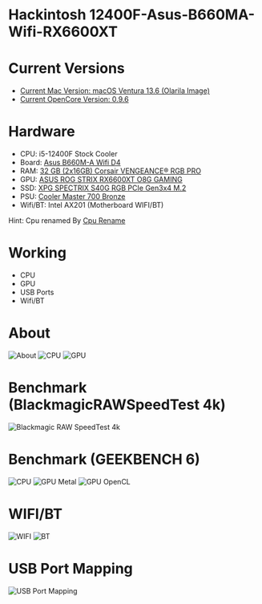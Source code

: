 # Hackintosh 12400F-Asus-B660MA-Wifi-RX6600XT

# Current Versions

- [Current Mac Version: macOS Ventura 13.6 (Olarila Image)]("https://www.olarila.com/")
- [Current OpenCore Version: 0.9.6]("https://dortania.github.io/OpenCore-Install-Guide/")

# Hardware
- CPU: i5-12400F Stock Cooler
- Board: [Asus B660M-A Wifi D4]("https://www.asus.com/motherboards-components/motherboards/prime/prime-b660m-a-wifi-d4/")
- RAM: [32 GB (2x16GB) Corsair VENGEANCE® RGB PRO]("https://www.corsair.com/us/en/p/memory/cmw32gx4m2d3600c18/vengeancea-rgb-pro-32gb-2-x-16gb-ddr4-dram-3600mhz-c18-memory-kit-a-black-cmw32gx4m2d3600c18")
- GPU: [ASUS ROG STRIX RX6600XT O8G GAMING]("https://rog.asus.com/graphics-cards/graphics-cards/rog-strix/rog-strix-rx6600xt-o8g-gaming-model/")
- SSD: [XPG SPECTRIX S40G RGB PCIe Gen3x4 M.2]("https://www.xpg.com/us/xpg/610")
- PSU: [Cooler Master 700 Bronze]("https://www.coolermaster.com/catalog/power-supplies/mwe-series/mwe-700-bronze-v2")
- Wifi/BT: Intel AX201 (Motherboard WIFI/BT)


Hint: Cpu renamed By [Cpu Rename]("https://github.com/corpnewt/CPU-Name")

# Working
- CPU
- GPU
- USB Ports
- Wifi/BT

# About
![About](Docs/About.png)
![CPU](Docs/CPU-Info.png)
![GPU](Docs/GPU-Info.png)

# Benchmark (BlackmagicRAWSpeedTest 4k)
![Blackmagic RAW SpeedTest 4k](Docs/BlackmagicRAWSpeedTest.png)

# Benchmark (GEEKBENCH 6)
![CPU](Docs/CPU-Score.png)
![GPU Metal](Docs/Metal-Score.png)
![GPU OpenCL](Docs/OpenCl-Score.png)

# WIFI/BT
![WIFI](Docs/Wifi.png)
![BT](Docs/Bluetooth.png)

# USB Port Mapping
![USB Port Mapping](Docs/USB-Mapping.png)